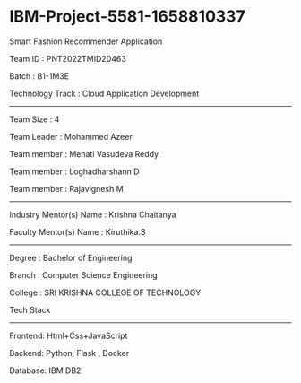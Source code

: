 # IBM-Project-5581-1658810337

Smart Fashion Recommender Application

Team ID : PNT2022TMID20463

Batch : B1-1M3E	

Technology Track : Cloud Application Development

______________________________________________________

Team Size : 4

Team Leader : Mohammed Azeer

Team member : Menati Vasudeva Reddy

Team member : Loghadharshann D

Team member : Rajavignesh M

______________________________________________________

Industry Mentor(s) Name : Krishna Chaitanya

Faculty Mentor(s) Name : Kiruthika.S

______________________________________________________

Degree : Bachelor of Engineering

Branch : Computer Science Engineering

College : SRI KRISHNA COLLEGE OF TECHNOLOGY

Tech Stack
______________________________________________________

Frontend: Html+Css+JavaScript

Backend: Python, Flask , Docker

Database: IBM DB2
